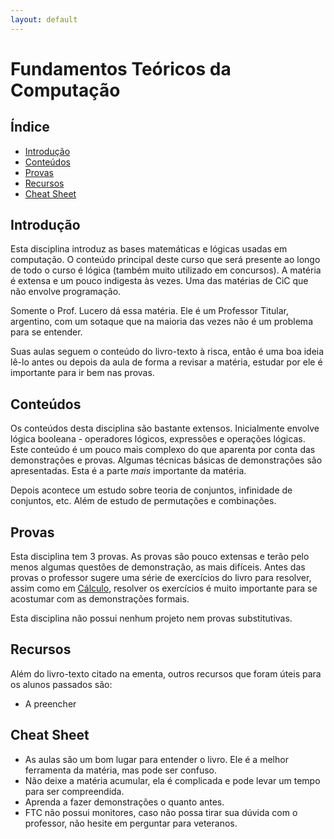 ```yaml
---
layout: default
---
```


# Fundamentos Teóricos da Computação

## Índice
- [Introdução](#introdução)
- [Conteúdos](#conteúdos)
- [Provas](#provas)
- [Recursos](#recursos)
- [Cheat Sheet](#cheat-sheet)

## [](#introdução)Introdução

Esta disciplina introduz as bases matemáticas e lógicas usadas em computação. O conteúdo principal deste curso que será presente ao longo de todo o curso é lógica (também muito utilizado em concursos). A matéria é extensa e um pouco indigesta às vezes. Uma das matérias de CiC que não envolve programação.

Somente o Prof. Lucero dá essa matéria. Ele é um Professor Titular, argentino, com um sotaque que na maioria das vezes não é um problema para se entender. 

Suas aulas seguem o conteúdo do livro-texto à risca, então é uma boa ideia lê-lo antes ou depois da aula de forma a revisar a matéria, estudar por ele é importante para ir bem nas provas.

## [](#conteúdos)Conteúdos

Os conteúdos desta disciplina são bastante extensos. Inicialmente envolve lógica booleana - operadores lógicos, expressões e operações lógicas. Este conteúdo é um pouco mais complexo do que aparenta por conta das demonstrações e provas. Algumas técnicas básicas de demonstrações são apresentadas. Esta é a parte _mais_ importante da matéria.

Depois acontece um estudo sobre teoria de conjuntos, infinidade de conjuntos, etc. Além de estudo de permutações e combinações.

## [](#provas)Provas

Esta disciplina tem 3 provas. As provas são pouco extensas e terão pelo menos algumas questões de demonstração, as mais difíceis. Antes das provas o professor sugere uma série de exercícios do livro para resolver, assim como em [Cálculo](c1), resolver os exercícios é muito importante para se acostumar com as demonstrações formais.

Esta disciplina não possui nenhum projeto nem provas substitutivas.

## [](#recursos)Recursos

Além do livro-texto citado na ementa, outros recursos que foram úteis para os alunos passados são:
 * A preencher

## [](#cheat-sheet)Cheat Sheet

- As aulas são um bom lugar para entender o livro. Ele é a melhor ferramenta da matéria, mas pode ser confuso.
- Não deixe a matéria acumular, ela é complicada e pode levar um tempo para ser compreendida.
- Aprenda a fazer demonstrações o quanto antes.
- FTC não possui monitores, caso não possa tirar sua dúvida com o professor, não hesite em perguntar para veteranos.
